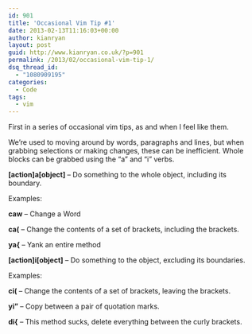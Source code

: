 ```yaml
---
id: 901
title: 'Occasional Vim Tip #1'
date: 2013-02-13T11:16:03+00:00
author: kianryan
layout: post
guid: http://www.kianryan.co.uk/?p=901
permalink: /2013/02/occasional-vim-tip-1/
dsq_thread_id:
  - "1080909195"
categories:
  - Code
tags:
  - vim
---
```

First in a series of occasional vim tips, as and when I feel like them.

We’re used to moving around by words, paragraphs and lines, but when grabbing selections or making changes, these can be inefficient. Whole blocks can be grabbed using the “a” and “i” verbs.

**[action]a[object]** – Do something to the whole object, including its boundary.

Examples:
  
**caw** – Change a Word
  
**ca(** – Change the contents of a set of brackets, including the brackets.
  
**ya{** – Yank an entire method

**[action]i[object]** – Do something to the object, excluding its boundaries.

Examples:

**ci(** – Change the contents of a set of brackets, leaving the brackets.
  
**yi”** – Copy between a pair of quotation marks.
  
**di{** – This method sucks, delete everything between the curly brackets.